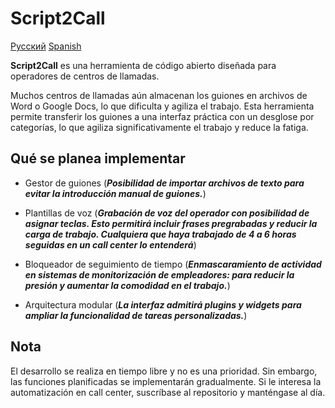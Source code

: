 # Script2Call

[Русский](README_RU.md) [Spanish](../docs/README_ES.md)

**Script2Call** es una herramienta de código abierto diseñada para operadores de centros de llamadas.

Muchos centros de llamadas aún almacenan los guiones en archivos de Word o Google Docs, lo que dificulta y agiliza el trabajo. Esta herramienta permite transferir los guiones a una interfaz práctica con un desglose por categorías, lo que agiliza significativamente el trabajo y reduce la fatiga.

## Qué se planea implementar

- Gestor de guiones
  (**_Posibilidad de importar archivos de texto para evitar la introducción manual de guiones._**)

- Plantillas de voz
  (**_Grabación de voz del operador con posibilidad de asignar teclas. Esto permitirá incluir frases pregrabadas y reducir la carga de trabajo. Cualquiera que haya trabajado de 4 a 6 horas seguidas en un call center lo entenderá_**)

- Bloqueador de seguimiento de tiempo
  (**_Enmascaramiento de actividad en sistemas de monitorización de empleadores: para reducir la presión y aumentar la comodidad en el trabajo._**)

- Arquitectura modular
  (**_La interfaz admitirá plugins y widgets para ampliar la funcionalidad de tareas personalizadas._**)

## Nota

El desarrollo se realiza en tiempo libre y no es una prioridad. Sin embargo, las funciones planificadas se implementarán gradualmente.
Si le interesa la automatización en call center, suscríbase al repositorio y manténgase al día.
